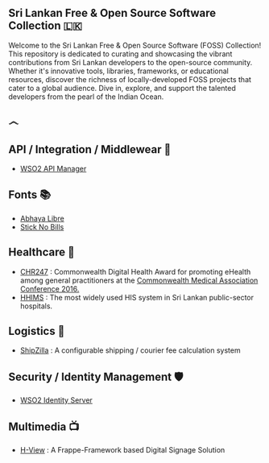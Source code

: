 
## Sri Lankan Free & Open Source Software Collection 🇱🇰

Welcome to the Sri Lankan Free & Open Source Software (FOSS) Collection! This repository is dedicated to curating and showcasing the vibrant contributions from Sri Lankan developers to the open-source community. Whether it's innovative tools, libraries, frameworks, or educational resources, discover the richness of locally-developed FOSS projects that cater to a global audience. Dive in, explore, and support the talented developers from the pearl of the Indian Ocean.

## ෴

## API / Integration / Middlewear  🔗

 - [WSO2 API Manager](https://github.com/wso2/product-apim) 

## Fonts 📚

 - [Abhaya Libre](https://github.com/mooniak/abhaya-libre-font) 
 - [Stick No Bills](https://github.com/mooniak/stick-no-bills-font) 

## Healthcare 🏥

 - [CHR247](https://github.com/IMS94/chr247.com) : Commonwealth Digital 
   Health Award for promoting eHealth among general practitioners at the
   [Commonwealth Medical Association Conference
      2016.](https://www.facebook.com/commonwealthdoctors/)
 - [HHIMS](https://github.com/tsruban/HHIMS) : The most widely used HIS system in Sri Lankan public-sector hospitals.
 
## Logistics 🚚

 - [ShipZilla](https://github.com/one-highflyer/Shipzilla) : A configurable shipping / courier fee calculation system
 
 ## Security / Identity Management 🛡️
 

 - [WSO2 Identity Server](https://github.com/wso2/product-is)

## Multimedia 📺

 - [H-View](https://github.com/one-highflyer/frappe-signage-display-app) : A Frappe-Framework based Digital Signage Solution 
